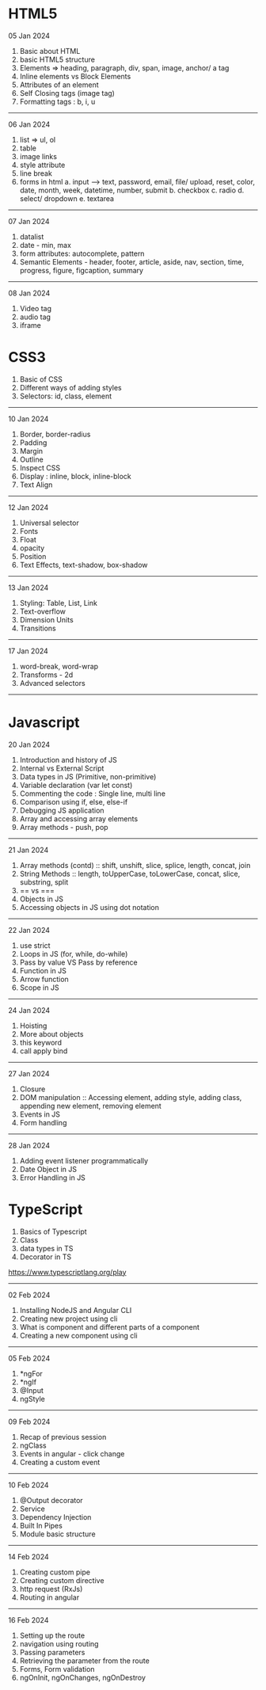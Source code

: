 # HTML5

05 Jan 2024

1. Basic about HTML
2. basic HTML5 structure
3. Elements => heading, paragraph, div, span, image, anchor/ a tag
4. Inline elements vs Block Elements
5. Attributes of an element
6. Self Closing tags (image tag)
7. Formatting tags : b, i, u

---

06 Jan 2024

1. list => ul, ol
2. table
3. image links
4. style attribute
5. line break
6. forms in html
   a. input --> text, password, email, file/ upload, reset, color, date, month, week, datetime, number, submit
   b. checkbox
   c. radio
   d. select/ dropdown
   e. textarea

---

07 Jan 2024

1. datalist
2. date - min, max
3. form attributes: autocomplete, pattern
4. Semantic Elements - header, footer, article, aside, nav, section, time, progress, figure, figcaption, summary

---

08 Jan 2024

1. Video tag
2. audio tag
3. iframe

# CSS3

1. Basic of CSS
2. Different ways of adding styles
3. Selectors: id, class, element

---

10 Jan 2024

1. Border, border-radius
2. Padding
3. Margin
4. Outline
5. Inspect CSS
6. Display : inline, block, inline-block
7. Text Align

---

12 Jan 2024

1. Universal selector
2. Fonts
3. Float
4. opacity
5. Position
6. Text Effects, text-shadow, box-shadow

---

13 Jan 2024

1. Styling: Table, List, Link
2. Text-overflow
3. Dimension Units
4. Transitions

---

17 Jan 2024

1. word-break, word-wrap
2. Transforms - 2d
3. Advanced selectors

---

# Javascript

20 Jan 2024

1. Introduction and history of JS
2. Internal vs External Script
3. Data types in JS (Primitive, non-primitive)
4. Variable declaration (var let const)
5. Commenting the code : Single line, multi line
6. Comparison using if, else, else-if
7. Debugging JS application
8. Array and accessing array elements
9. Array methods - push, pop

---

21 Jan 2024

1. Array methods (contd) :: shift, unshift, slice, splice, length, concat, join
2. String Methods :: length, toUpperCase, toLowerCase, concat, slice, substring, split
3. == vs ===
4. Objects in JS
5. Accessing objects in JS using dot notation

---

22 Jan 2024

1. use strict
2. Loops in JS (for, while, do-while)
3. Pass by value VS Pass by reference
4. Function in JS
5. Arrow function
6. Scope in JS

---

24 Jan 2024

1. Hoisting
2. More about objects
3. this keyword
4. call apply bind

---

27 Jan 2024

1. Closure
2. DOM manipulation :: Accessing element, adding style, adding class, appending new element, removing element
3. Events in JS
4. Form handling

---

28 Jan 2024

1. Adding event listener programmatically
2. Date Object in JS
3. Error Handling in JS

# TypeScript

1. Basics of Typescript
2. Class
3. data types in TS
4. Decorator in TS

https://www.typescriptlang.org/play

---

02 Feb 2024

1. Installing NodeJS and Angular CLI
2. Creating new project using cli
3. What is component and different parts of a component
4. Creating a new component using cli

---

05 Feb 2024

1. \*ngFor
2. \*ngIf
3. @Input
4. ngStyle

---

09 Feb 2024

1. Recap of previous session
2. ngClass
3. Events in angular - click change
4. Creating a custom event

---

10 Feb 2024

1. @Output decorator
2. Service
3. Dependency Injection
4. Built In Pipes
5. Module basic structure

---

14 Feb 2024

1. Creating custom pipe
2. Creating custom directive
3. http request (RxJs)
4. Routing in angular

---

16 Feb 2024

1. Setting up the route
2. navigation using routing
3. Passing parameters
4. Retrieving the parameter from the route
5. Forms, Form validation
6. ngOnInit, ngOnChanges, ngOnDestroy
